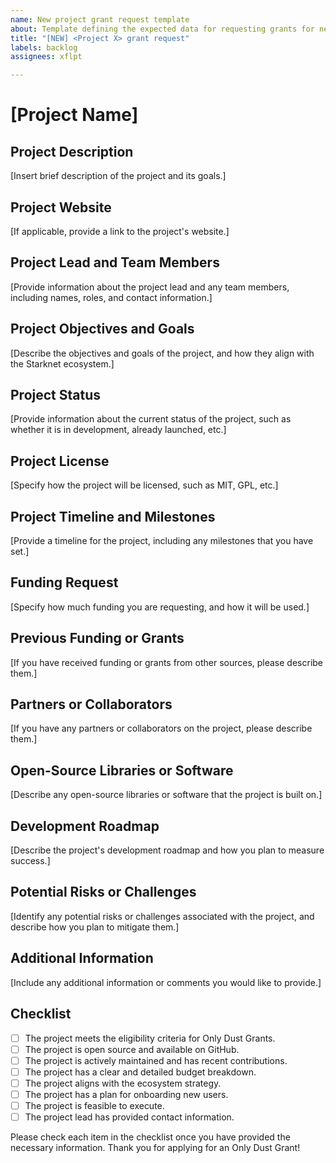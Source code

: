 ```yaml
---
name: New project grant request template
about: Template defining the expected data for requesting grants for new projects
title: "[NEW] <Project X> grant request"
labels: backlog
assignees: xflpt

---
```


# [Project Name]

## Project Description

[Insert brief description of the project and its goals.]

## Project Website

[If applicable, provide a link to the project's website.]

## Project Lead and Team Members

[Provide information about the project lead and any team members, including names, roles, and contact information.]

## Project Objectives and Goals

[Describe the objectives and goals of the project, and how they align with the Starknet ecosystem.]

## Project Status

[Provide information about the current status of the project, such as whether it is in development, already launched, etc.]

## Project License

[Specify how the project will be licensed, such as MIT, GPL, etc.]

## Project Timeline and Milestones

[Provide a timeline for the project, including any milestones that you have set.]

## Funding Request

[Specify how much funding you are requesting, and how it will be used.]

## Previous Funding or Grants

[If you have received funding or grants from other sources, please describe them.]

## Partners or Collaborators

[If you have any partners or collaborators on the project, please describe them.]

## Open-Source Libraries or Software

[Describe any open-source libraries or software that the project is built on.]

## Development Roadmap

[Describe the project's development roadmap and how you plan to measure success.]

## Potential Risks or Challenges

[Identify any potential risks or challenges associated with the project, and describe how you plan to mitigate them.]

## Additional Information

[Include any additional information or comments you would like to provide.]

## Checklist

- [ ] The project meets the eligibility criteria for Only Dust Grants.
- [ ] The project is open source and available on GitHub.
- [ ] The project is actively maintained and has recent contributions.
- [ ] The project has a clear and detailed budget breakdown.
- [ ] The project aligns with the ecosystem strategy.
- [ ] The project has a plan for onboarding new users.
- [ ] The project is feasible to execute.
- [ ] The project lead has provided contact information.

Please check each item in the checklist once you have provided the necessary information. Thank you for applying for an Only Dust Grant!
